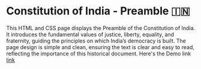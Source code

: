 <h1>Constitution of India - Preamble 🇮🇳</h1>
This HTML and CSS page displays the Preamble of the Constitution of India. It introduces the fundamental values of justice, liberty, equality, and fraternity, guiding the principles on which India’s democracy is built. The page design is simple and clean, ensuring the text is clear and easy to read, reflecting the importance of this historical document.
Here's the Demo link <a href="https://sankalpmtellur.github.io/Preamble/">link</a>
